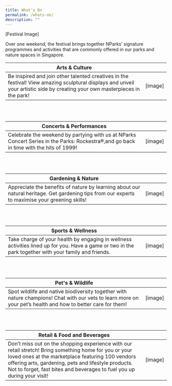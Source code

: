 ```yaml
---
title: What's On
permalink: /whats-on/
description: ""
---
```

[Festival Image]

Over one weekend, the festival brings together NParks’ signature programmes and activities that are commonly offered in our parks and nature spaces in Singapore.   




|  Arts &amp; Culture | |
| -------- | -------- |
| Be inspired and join other talented creatives in the festival! View amazing sculptural displays and unveil your artistic side by creating your own masterpieces in the park!     | [image]     |

<br>
<br>

| Concerts &amp; Performances |  |
| -------- | -------- |
| Celebrate the weekend by partying with us at NParks Concert Series in the Parks: Rockestra®,and go back in time with the hits of 1999! | [image]   

<br>
<br>

|Gardening &amp; Nature |  |
| -------- | -------- |
| Appreciate the benefits of nature by learning about our natural heritage. Get gardening tips from our experts to maximise your greening skills!      | [image]       |

<br>
<br>

| Sports &amp; Wellness |  |
| -------- | -------- |
| Take charge of your health by engaging in wellness activities lined up for you. Have a game or two in the park together with your family and friends.      | [image]       |

<br>
<br>

| Pet's &amp; Wildlife | |
| -------- | -------- |
| Spot wildlife and native biodiversity together with nature champions! Chat with our vets to learn more on your pet’s health and how to better care for them!      | [image]       |

<br>
<br>

| Retail &amp; Food and Beverages | |
| -------- | -------- |
| Don’t miss out on the shopping experience with our retail stretch! Bring something home for you or your loved ones at the marketplace featuring 100 vendors offering arts, gardening, pets and lifestyle products. Not to forget, fast bites and beverages to fuel you up during your visit!       | [image]       |